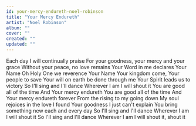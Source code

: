 ```yaml
---
id: your-mercy-endureth-noel-robinson
title: "Your Mercy Endureth"
artist: "Noel Robinson"
album: ""
cover: ""
created: ""
updated: ""
---
```


Each day I will continually praise
For your goodness, your mercy and your grace
Without your peace, no love remains
Your Word in me declares Your Name
Oh Holy One we reverence Your Name
Your kingdom come, Your people to save
Your will on earth be done through me
Your Spirit leads us to victory
So I'll sing and I'll dance
Wherever I am I will shout it
You are good all of the time
And Your mercy endureth
You are good all of the time
And Your mercy еndureth forever
From thе rising to my going down
My soul rejoices in the love I found
Your goodness I just can't explain
You bring something new each and every day
So I'll sing and I'll dance
Wherever I am I will shout it
So I'll sing and I'll dance
Wherever I am I will shout it, shout it
